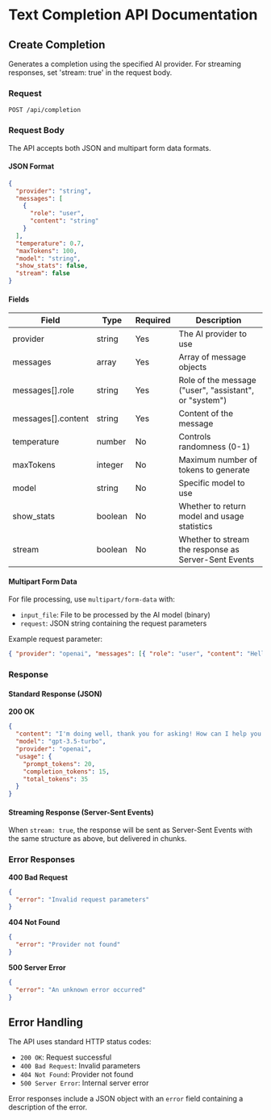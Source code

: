 # Text Completion API Documentation

## Create Completion

Generates a completion using the specified AI provider. For streaming responses, set 'stream: true' in the request body.

### Request

```http
POST /api/completion
```

### Request Body

The API accepts both JSON and multipart form data formats.

#### JSON Format

```json
{
  "provider": "string",
  "messages": [
    {
      "role": "user",
      "content": "string"
    }
  ],
  "temperature": 0.7,
  "maxTokens": 100,
  "model": "string",
  "show_stats": false,
  "stream": false
}
```

#### Fields

| Field              | Type    | Required | Description                                            |
| ------------------ | ------- | -------- | ------------------------------------------------------ |
| provider           | string  | Yes      | The AI provider to use                                 |
| messages           | array   | Yes      | Array of message objects                               |
| messages[].role    | string  | Yes      | Role of the message ("user", "assistant", or "system") |
| messages[].content | string  | Yes      | Content of the message                                 |
| temperature        | number  | No       | Controls randomness (0-1)                              |
| maxTokens          | integer | No       | Maximum number of tokens to generate                   |
| model              | string  | No       | Specific model to use                                  |
| show_stats         | boolean | No       | Whether to return model and usage statistics           |
| stream             | boolean | No       | Whether to stream the response as Server-Sent Events   |

#### Multipart Form Data

For file processing, use `multipart/form-data` with:

- `input_file`: File to be processed by the AI model (binary)
- `request`: JSON string containing the request parameters

Example request parameter:

```json
{ "provider": "openai", "messages": [{ "role": "user", "content": "Hello" }] }
```

### Response

#### Standard Response (JSON)

**200 OK**

```json
{
  "content": "I'm doing well, thank you for asking! How can I help you today?",
  "model": "gpt-3.5-turbo",
  "provider": "openai",
  "usage": {
    "prompt_tokens": 20,
    "completion_tokens": 15,
    "total_tokens": 35
  }
}
```

#### Streaming Response (Server-Sent Events)

When `stream: true`, the response will be sent as Server-Sent Events with the same structure as above, but delivered in chunks.

### Error Responses

**400 Bad Request**

```json
{
  "error": "Invalid request parameters"
}
```

**404 Not Found**

```json
{
  "error": "Provider not found"
}
```

**500 Server Error**

```json
{
  "error": "An unknown error occurred"
}
```

## Error Handling

The API uses standard HTTP status codes:

- `200 OK`: Request successful
- `400 Bad Request`: Invalid parameters
- `404 Not Found`: Provider not found
- `500 Server Error`: Internal server error

Error responses include a JSON object with an `error` field containing a description of the error.
